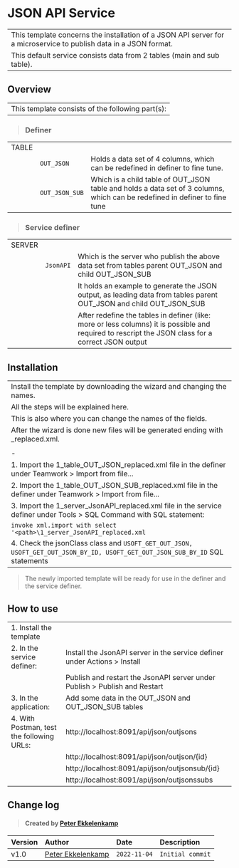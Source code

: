 # JSON API Service
||
|-|
|This template concerns the installation of a JSON API server for a microservice to publish data in a JSON format.|
|This default service consists data from 2 tables (main and sub table).|
## Overview
||
|-|
|This template consists of the following part(s):|
> ### Definer
||||
|-|-|-|
|TABLE|||
||`OUT_JSON`|Holds a data set of 4 columns, which can be redefined in definer to fine tune.|
||`OUT_JSON_SUB`|Which is a child table of OUT_JSON table and holds a data set of 3 columns, which can be redefined in definer to fine tune|
> ### Service definer
||||
|-|-|-|
|SERVER|||
||`JsonAPI`|Which is the server who publish the above data set from tables parent OUT_JSON and child OUT_JSON_SUB|
|||It holds an example to generate the JSON output, as leading data from tables parent OUT_JSON and child OUT_JSON_SUB|
|||After redefine the tables in definer (like: more or less columns) it is possible and required to rescript the JSON class for a correct JSON output|
## Installation
||
|-|
|Install the template by downloading the wizard and changing the names.|
|All the steps will be explained here.|
|This is also where you can change the names of the fields.|
|After the wizard is done new files will be generated ending with _replaced.xml.|
||
|-|
|1. Import the 1_table_OUT_JSON_replaced.xml file in the definer under Teamwork > Import from file...|
|2. Import the 1_table_OUT_JSON_SUB_replaced.xml file in the definer under Teamwork > Import from file...|
|3. Import the 1_server_JsonAPI_replaced.xml file in the service definer under Tools > SQL Command with SQL statement:|
|`invoke xml.import with select '<path>\1_server_JsonAPI_replaced.xml`|
|4. Check the jsonClass class and `USOFT_GET_OUT_JSON, USOFT_GET_OUT_JSON_BY_ID, USOFT_GET_OUT_JSON_SUB_BY_ID` SQL statements|

> The newly imported template will be ready for use in the definer and the service definer.
## How to use
|||
|-|-|
|1. Install the template||
|2. In the service definer:|Install the JsonAPI server in the service definer under Actions > Install|
||Publish and restart the JsonAPI server under Publish > Publish and Restart|
|3. In the application:|Add some data in the OUT_JSON and OUT_JSON_SUB tables|
|4. With Postman, test the following URLs:| http://localhost:8091/api/json/outjsons |
|| http://localhost:8091/api/json/outjson/{id} |
|| http://localhost:8091/api/json/outjsonsub/{id} |
|| http://localhost:8091/api/json/outjsonssubs |
## Change log
> #### Created by [Peter Ekkelenkamp](mailto:peter.ekkelenkamp@usoft.com)
|Version|Author|Date|Description|
|:---|:---|:---|:---|
|v1.0|[Peter Ekkelenkamp](mailto:peter.ekkelenkamp@usoft.com) |`2022-11-04`|`Initial commit`|